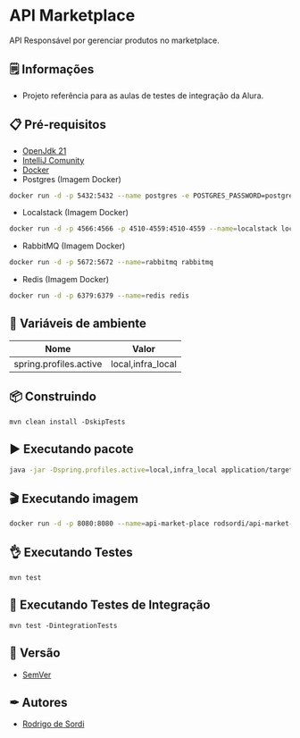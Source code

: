# API Marketplace

API Responsável por gerenciar produtos no marketplace.

## 🗒️ Informações

- Projeto referência para as aulas de testes de integração da Alura.

## 📋 Pré-requisitos

- [OpenJdk 21](https://download.java.net/java/GA/jdk21.0.2/f2283984656d49d69e91c558476027ac/13/GPL/openjdk-21.0.2_linux-x64_bin.tar.gz)
- [IntelliJ Comunity](https://www.jetbrains.com/idea/download/?section=linux)
- [Docker](https://www.docker.com/get-started/)
- Postgres (Imagem Docker)

``` sh
docker run -d -p 5432:5432 --name postgres -e POSTGRES_PASSWORD=postgres postgres
```

- Localstack (Imagem Docker)

``` sh
docker run -d -p 4566:4566 -p 4510-4559:4510-4559 --name=localstack localstack/localstack
```

- RabbitMQ (Imagem Docker)

``` sh
docker run -d -p 5672:5672 --name=rabbitmq rabbitmq
```

- Redis (Imagem Docker)

``` sh
docker run -d -p 6379:6379 --name=redis redis
```

## 🌳 Variáveis de ambiente

| Nome                   | Valor             |
|------------------------|-------------------|
| spring.profiles.active | local,infra_local |

## 📦 Construindo

```mvn clean install -DskipTests```

## ▶️ Executando pacote

``` sh
java -jar -Dspring.profiles.active=local,infra_local application/target/api-market-place.application-0.0.1-SNAPSHOT.jar
```

## 🎬 Executando imagem

``` sh
docker run -d -p 8080:8080 --name=api-market-place rodsordi/api-market-place:master
```

## 👌 Executando Testes

```mvn test```

## 🍿 Executando Testes de Integração

```mvn test -DintegrationTests```

## 📌 Versão

- [SemVer](https://semver.org/lang/pt-BR/)

## ✒ Autores

- [Rodrigo de Sordi](https://github.com/rodsordi)
